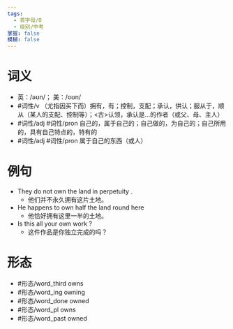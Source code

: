 ```yaml
---
tags:
  - 首字母/O
  - 级别/中考
掌握: false
模糊: false
---
```

# 词义
- 英：/əʊn/； 美：/oʊn/
- #词性/v  （尤指因买下而）拥有，有；控制，支配；承认，供认；服从于，顺从（某人的支配、控制等）；<古>认领，承认是…的作者（或父、母、主人）
- #词性/adj #词性/pron  自己的，属于自己的；自己做的，为自己的；自己所用的，具有自己特点的，特有的
- #词性/adj #词性/pron  属于自己的东西（或人）
# 例句
- They do not own the land in perpetuity .
	- 他们并不永久拥有这片土地。
- He happens to own half the land round here
	- 他恰好拥有这里一半的土地。
- Is this all your own work ?
	- 这件作品是你独立完成的吗？
# 形态
- #形态/word_third owns
- #形态/word_ing owning
- #形态/word_done owned
- #形态/word_pl owns
- #形态/word_past owned
